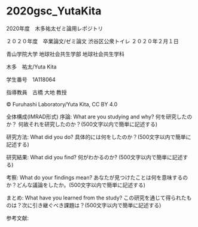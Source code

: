 # 2020gsc_YutaKita
2020年度　木多祐太ゼミ論用レポジトリ

２０２０年度　卒業論文/ゼミ論文
渋谷区公衆トイレ
２０２０年２月１日

青山学院大学 地球社会共生学部 地球社会共生学科

木多　祐太/Yuta Kita

学生番号　1A118064

指導教員　古橋 大地 教授

© Furuhashi Laboratory/Yuta Kita, CC BY 4.0

全体構成(IMRAD形式)
序論:
What are you studying and why? 何を研究したのか？ 何故それを研究したのか？(500文字以内で簡単に記述する)

研究方法:
What did you do? 具体的には何をしたのか？(500文字以内で簡単に記述する)

研究結果:
What did you find? 何がわかるのか? (500文字以内で簡単に記述する)

考察:
What do your findings mean? あなたが見つけたことは何を意味するのか？どんな議論をしたか。(500文字以内で簡単に記述する)

まとめ:
What have you learned from the study? この研究を通じて得られたものは？次に引き継ぐべき課題は？(500文字以内で簡単に記述する)

参考文献:
